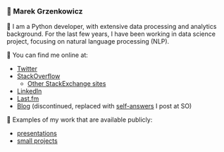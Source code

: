 ### 👋 Marek Grzenkowicz

🐍 I am a Python developer, with extensive data processing and analytics background. For the last few years,
I have been working in data science project, focusing on natural language processing (NLP).

🔗 You can find me online at:

- [Twitter](https://twitter.com/chopeen)
- [StackOverflow](http://stackoverflow.com/users/95/marek-grzenkowicz?tab=profile)
  - [Other StackExchange sites](http://stackexchange.com/users/79/marek-grzenkowicz?tab=accounts)
- [LinkedIn](https://www.linkedin.com/in/marekgrzenkowicz)
- [Last.fm](http://www.last.fm/user/chopeen) 
- [Blog](http://chopeen.blogspot.com/) (discontinued, replaced with [self-answers](http://stackoverflow.com/help/self-answer) I post at SO)

🔨 Examples of my work that are available publicly:

 - [presentations](presentations.md)
 - [small projects](projects.md)
